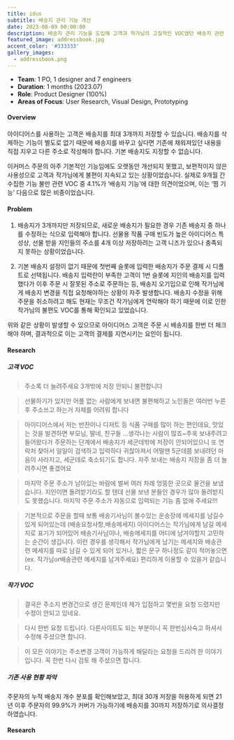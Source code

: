```yaml
---
title: idus
subtitle: 배송지 관리 기능 개선
date: 2023-08-09 00:00:00
description: 배송지 관리 기능을 도입해 고객과 작가님의 고질적인 VOC였던 배송지 관련 불편사항을 해결하고, 고객에게 매끄러운 주문 경험을 제공한 프로젝트입니다.
featured_image: addressbook.jpg
accent_color: '#333333'
gallery_images:
  - addressbook.png
---
```


* **Team**: 1 PO, 1 designer and 7 engineers
* **Duration**: 1 months (2023.07)
* **Role**: Product Designer (100%)
* **Areas of Focus**: User Research, Visual Design, Prototyping


#### Overview

아이디어스를 사용하는 고객은 배송지를 최대 3개까지 저장할 수 있습니다. 배송지를 삭제하는 기능이 별도로 없기 때문에 배송지를 바꾸고 싶다면 기존에 채워져있던 내용을 직접 지우고 다른 주소로 작성해야 합니다. 기본 배송지도  지정할 수 없습니다. 

이커머스 주문의 아주 기본적인 기능임에도 오랫동안 개선되지 못했고, 보편적이지 않은 사용성으로 고객과 작가님에게 불편이 지속되고 있는 상황이었습니다.  실제로 9개월 간 수집한 기능 불만 관련 VOC 중 4.1%가 ‘배송지 기능’에 대한 의견이었으며, 이는 ‘찜 기능’ 다음으로 많은 비중이었습니다. 



#### Problem

1. 배송지가 3개까지만 저장되므로, 새로운 배송지가 필요한 경우 기존 배송지 중 하나를 수정하는 식으로 입력해야 합니다. 선물용 작품 구매 빈도가 높은 아이디어스 특성상, 선물 받을 지인들의 주소를 4개 이상 저장하려는 고객 니즈가 있으나 충족되지 못하는 상황이었습니다.

2. 기본 배송지 설정이 없기 때문에 첫번째 슬롯에 입력한 배송지가 주문 결제 시 디폴트로 선택됩니다. 배송지 입력란이 부족한 고객이 1번 슬롯에 지인의 배송지를 입력했다가 이후 주문 시 잘못된 주소로 주문하는 등, 배송지 오기입으로 인해 작가님에게 배송지 변경을 직접 요청해야하는 상황이 자주 발생합니다. 배송지 수정을 위해 주문을 취소하려고 해도 현재는 무조건 작가님에게 연락해야 하기 때문에 이로 인한 작가님의 불편도 VOC를 통해 확인되고 있었습니다.

위와 같은 상황이 발생할 수 있으므로 아이디어스 고객은 주문 시 배송지를 한번 더 체크해야 하며, 결과적으로 이는 고객의 결제를 지연시키는 요인이 됩니다.


#### Research

##### 고객 VOC

> 주소록 더 늘려주세요 3개밖에 저장 안되니 불편합니다

> 선물하기가 있지만 어플 없는 사람에게 보내면 불편해하고 노인들은 여러번 누른후 주소쓰고 하는거 자체를 어려워 합니다

> 아이디어스에서 저는 반찬이나 디저트 등 식품 구매를 많이 하는 편인데요, 맛있는 것을 발견하면 부모님, 딸네, 친구들 ...생각나는 사람이 많죠~주욱 보내주려고 들어왔다가 주문하는 단계에서 배송지가 세군데밖에 저장이 안되어있으니 또 연락처 찾아서 일일이 검색하고 입력하다 귀찮아져서 어떨땐 5군데쯤 보내려던 마음이 사라지고, 세군데로 축소되기도 합니다. 자주 보내는 배송지 저장을 좀 더 늘려주시면 좋겠어요

> 마지막 주문 주소가 남아있는 바람에 벌써 여러 차례 엉뚱한 곳으로 물건을 보냈습니다. 지인이면 돌려받기라도 할 텐데 선물 보낸 분들인 경우가 많아 돌려받지도 못했습니다. 마지막 주문 주소가 자동으로 입력되는 기능 좀 없애 주세요!!!

> 기본적으로 주문을 할때 보통 배송기사님이 볼수있는 운송장에 메세지를 남길수 있게 되어있는데 (배송요청사항,배송메세지) 아이디어스는 작가님에게 남길 메세지로 표기가 되어있어 배송기사님이나, 배송메세지를 어디에 남겨야할지 고민하는 순간이 생깁니다. 이런 경우를 생각해서 작가님에게 남기는 메세지와 배송관련 메세지를 따로 남길 수 있게 되어 있거나, 짧은 문구 하나정도 같이 적어놓으면(ex. 작가님or배송관련 메세지를 남겨주세요) 편리하게 이용할 수 있을거 같습니다.

##### 작가 VOC

> 결국은 주소지 변경건으로 생긴 문제인데 제가 입점하고 몇번을 요청 드렸지만 수정이 안되고 있네요.

> 다시 한번 요청 드립니다. 다른사이트도 되는 부분이니 꼭 한번심사숙고 하셔서 수정해 주셨으면 합니다.

> 이 모든 이야기는 주소변경 고객이 가능하게 해달라는 요청을 드리려 한 이야기 입니다. 꼭 한번 다시 검토 해 주셨으면 합니다.

##### 기존 사용 현황 파악

주문자의 누적 배송지 개수 분포를 확인해보았고, 최대 30개 저장을 허용하게 되면 21년 이후 주문자의 99.9%가 커버가 가능하기에 배송지를 30까지 저장하기로 의사결정 하였습니다.

#### Research
